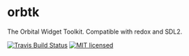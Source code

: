 # orbtk
The Orbital Widget Toolkit. Compatible with redox and SDL2.

[![Travis Build Status](https://travis-ci.org/redox-os/orbtk.svg?branch=master)](https://travis-ci.org/redox-os/orbtk)
[![MIT licensed](https://img.shields.io/badge/license-MIT-blue.svg)](./LICENSE)

